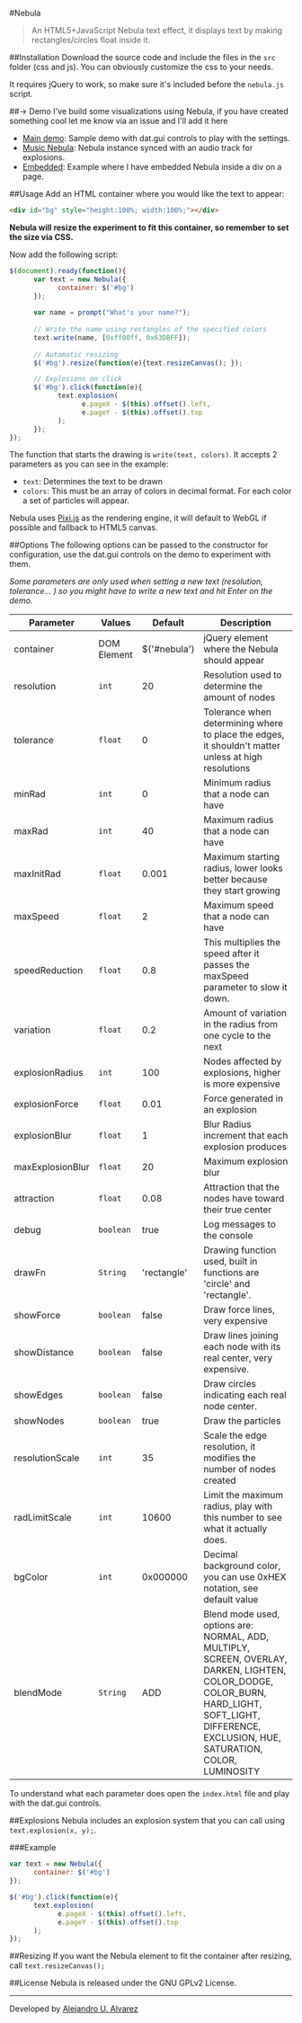 #Nebula

> An HTML5+JavaScript Nebula text effect, it displays text by making rectangles/circles float inside it.

##Installation
Download the source code and include the files in the `src` folder (css and js). You can obviously customize the css to your needs.

It requires jQuery to work, so make sure it's included before the `nebula.js` script.

##→ Demo
I've build some visualizations using Nebula, if you have created something cool let me know via an issue and I'll add it here

* [Main demo](http://urbanoalvarez.es/Nebula/): Sample demo with dat.gui controls to play with the settings.
* [Music Nebula](http://urbanoalvarez.es/Nebula/music.html): Nebula instance synced with an audio track for explosions.
* [Embedded](http://urbanoalvarez.es/blog/making-of-nebula-text/): Example where I have embedded Nebula inside a div on a page.

##Usage
Add an HTML container where you would like the text to appear:

```html
<div id="bg" style="height:100%; width:100%;"></div>
```

**Nebula will resize the experiment to fit this container, so remember to set the size via CSS.**

Now add the following script:

```javascript
$(document).ready(function(){
      var text = new Nebula({
            container: $('#bg')
      });
      
      var name = prompt("What's your name?");
      
      // Write the name using rectangles of the specified colors
      text.write(name, [0xff00ff, 0x63DBFF]);
      
      // Automatic resizing
      $('#bg').resize(function(e){text.resizeCanvas(); });

      // Explosions on click
      $('#bg').click(function(e){
            text.explosion(
                  e.pageX - $(this).offset().left,
                  e.pageY - $(this).offset().top
            );
      });
});
```

The function that starts the drawing is `write(text, colors)`. It accepts 2 parameters as you can see in the example:

* `text`: Determines the text to be drawn
* `colors`: This must be an array of colors in decimal format. For each color a set of particles will appear.

Nebula uses [Pixi.js](https://github.com/GoodBoyDigital/pixi.js) as the rendering engine, it will default to WebGL if possible and fallback to HTML5 canvas.

##Options
The following options can be passed to the constructor for configuration, use the dat.gui controls on the demo to experiment with them.

*Some parameters are only used when setting a new text (resolution, tolerance... ) so you might have to write a new text and hit Enter on the demo.*


| Parameter   |      Values      | Default      |     Description |
|-------------|------------------|--------------|-----------------|
| container   | DOM Element      |  $('#nebula') | jQuery element where the Nebula should appear |
| resolution  | `int`            |  20 | Resolution used to determine the amount of nodes |
| tolerance | `float` | 0 | Tolerance when determining where to place the edges, it shouldn't matter unless at high resolutions|
| minRad | `int` | 0 | Minimum radius that a node can have |
| maxRad | `int` | 40 | Maximum radius that a node can have |
| maxInitRad | `float` | 0.001 | Maximum starting radius, lower looks better because they start growing |
| maxSpeed | `float` | 2 | Maximum speed that a node can have |
| speedReduction | `float` | 0.8 | This multiplies the speed after it passes the maxSpeed parameter to slow it down. |
| variation | `float` | 0.2 | Amount of variation in the radius from one cycle to the next|
| explosionRadius | `int`| 100 | Nodes affected by explosions, higher is more expensive |
| explosionForce | `float` | 0.01 | Force generated in an explosion |
| explosionBlur | `float` | 1 | Blur Radius increment that each explosion produces |
| maxExplosionBlur | `float` | 20 | Maximum explosion blur |
| attraction | `float` | 0.08 | Attraction that the nodes have toward their true center |
| debug | `boolean` | true | Log messages to the console |
| drawFn | `String` | 'rectangle' | Drawing function used, built in functions are 'circle' and 'rectangle'. |
| showForce | `boolean` | false | Draw force lines, very expensive |
| showDistance | `boolean` | false | Draw lines joining each node with its real center, very expensive. |
| showEdges | `boolean` | false | Draw circles indicating each real node center. |
| showNodes | `boolean` | true | Draw the particles |
| resolutionScale | `int` | 35 | Scale the edge resolution, it modifies the number of nodes created |
| radLimitScale | `int` | 10600 | Limit the maximum radius, play with this number to see what it actually does. |
| bgColor | `int` | 0x000000 | Decimal background color, you can use 0xHEX notation, see default value |
| blendMode | `String` | ADD | Blend mode used, options are:  NORMAL, ADD, MULTIPLY, SCREEN, OVERLAY, DARKEN, LIGHTEN, COLOR\_DODGE, COLOR\_BURN, HARD\_LIGHT, SOFT\_LIGHT, DIFFERENCE, EXCLUSION, HUE, SATURATION, COLOR, LUMINOSITY|

To understand what each parameter does open the `index.html` file and play with the dat.gui controls.

##Explosions
Nebula includes an explosion system that you can call using `text.explosion(x, y);`.

###Example

```javascript
var text = new Nebula({
      container: $('#bg')
});

$('#bg').click(function(e){
      text.explosion(
            e.pageX - $(this).offset().left,
            e.pageY - $(this).offset().top
      );
});
```

##Resizing
If you want the Nebula element to fit the container after resizing, call `text.resizeCanvas();`

##License
Nebula is released under the GNU GPLv2 License.

-------

Developed by [Alejandro U. Alvarez](http://urbanoalvarez.es)
